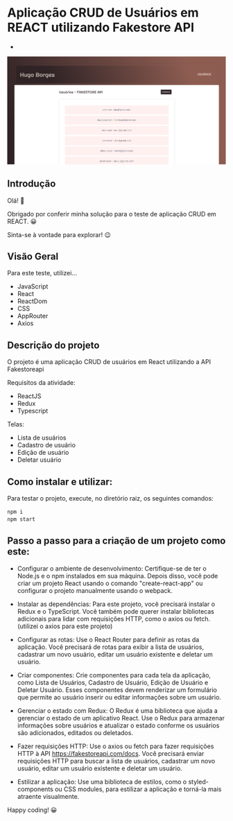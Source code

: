 # Aplicação CRUD de Usuários em REACT utilizando Fakestore API
+
![Design preview for the CRUD APP](./public/Preview.png)

## Introdução
Olá! 👋

Obrigado por conferir minha solução para o teste de aplicação CRUD em REACT. 😀

Sinta-se à vontade para explorar! 😉

## Visão Geral

Para este teste, utilizei...

- JavaScript
- React
- ReactDom
- CSS
- AppRouter
- Axios

## Descrição do projeto

O projeto é uma aplicação CRUD de usuários em React utilizando a API Fakestoreapi

Requisitos da atividade:
- ReactJS
- Redux
- Typescript

Telas:
- Lista de usuários
- Cadastro de usuário
- Edição de usuário
- Deletar usuário

## Como instalar e utilizar:

Para testar o projeto, execute, no diretório raiz, os seguintes comandos:

```javascript
npm i
npm start
```

## Passo a passo para a criação de um projeto como este:

- Configurar o ambiente de desenvolvimento: Certifique-se de ter o Node.js e o npm instalados em sua máquina. Depois disso, você pode criar um projeto React usando o comando "create-react-app" ou configurar o projeto manualmente usando o webpack.

- Instalar as dependências: Para este projeto, você precisará instalar o Redux e o TypeScript. Você também pode querer instalar bibliotecas adicionais para lidar com requisições HTTP, como o axios ou fetch. (utilizei o axios para este projeto)

- Configurar as rotas: Use o React Router para definir as rotas da aplicação. Você precisará de rotas para exibir a lista de usuários, cadastrar um novo usuário, editar um usuário existente e deletar um usuário.

- Criar componentes: Crie componentes para cada tela da aplicação, como Lista de Usuários, Cadastro de Usuário, Edição de Usuário e Deletar Usuário. Esses componentes devem renderizar um formulário que permite ao usuário inserir ou editar informações sobre um usuário.

- Gerenciar o estado com Redux: O Redux é uma biblioteca que ajuda a gerenciar o estado de um aplicativo React. Use o Redux para armazenar informações sobre usuários e atualizar o estado conforme os usuários são adicionados, editados ou deletados.

- Fazer requisições HTTP: Use o axios ou fetch para fazer requisições HTTP à API https://fakestoreapi.com/docs. Você precisará enviar requisições HTTP para buscar a lista de usuários, cadastrar um novo usuário, editar um usuário existente e deletar um usuário.

- Estilizar a aplicação: Use uma biblioteca de estilos, como o styled-components ou CSS modules, para estilizar a aplicação e torná-la mais atraente visualmente.

Happy coding! 😀
